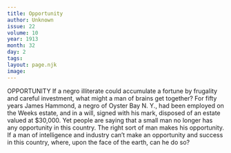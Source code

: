 ```yaml
---
title: Opportunity
author: Unknown
issue: 22
volume: 10
year: 1913
month: 32
day: 2
tags:
layout: page.njk
image:
---
```

OPPORTUNITY    If a negro illiterate could accumulate a fortune by frugality and careful investment, what might a man of brains get together? For fifty years James Hammond, a negro of Oyster Bay N. Y., had been employed on the Weeks estate, and in a will, signed with his mark, disposed of an estate valued at $30,000. Yet people are saying that a small man no longer has any opportunity in this country. The right sort of man makes his opportunity. If a man of intelligence and industry can’t make an opportunity and success in this country, where, upon the face of the earth, can he do so?

